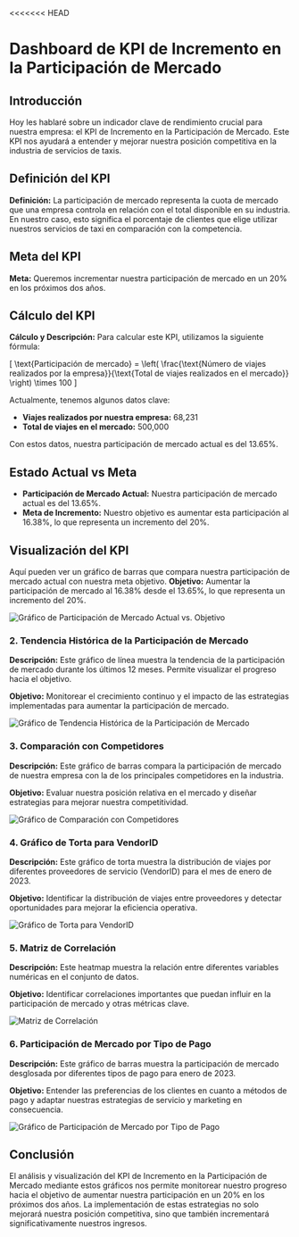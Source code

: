 <<<<<<< HEAD
# Dashboard de KPI de Incremento en la Participación de Mercado

## Introducción

Hoy les hablaré sobre un indicador clave de rendimiento crucial para nuestra empresa: el KPI de Incremento en la Participación de Mercado. Este KPI nos ayudará a entender y mejorar nuestra posición competitiva en la industria de servicios de taxis.

## Definición del KPI

**Definición:** La participación de mercado representa la cuota de mercado que una empresa controla en relación con el total disponible en su industria. En nuestro caso, esto significa el porcentaje de clientes que elige utilizar nuestros servicios de taxi en comparación con la competencia.

## Meta del KPI

**Meta:** Queremos incrementar nuestra participación de mercado en un 20% en los próximos dos años.

## Cálculo del KPI

**Cálculo y Descripción:** Para calcular este KPI, utilizamos la siguiente fórmula:

\[ \text{Participación de mercado} = \left( \frac{\text{Número de viajes realizados por la empresa}}{\text{Total de viajes realizados en el mercado}} \right) \times 100 \]

Actualmente, tenemos algunos datos clave:

- **Viajes realizados por nuestra empresa:** 68,231
- **Total de viajes en el mercado:** 500,000

Con estos datos, nuestra participación de mercado actual es del 13.65%.

## Estado Actual vs Meta

- **Participación de Mercado Actual:** Nuestra participación de mercado actual es del 13.65%.
- **Meta de Incremento:** Nuestro objetivo es aumentar esta participación al 16.38%, lo que representa un incremento del 20%.

## Visualización del KPI

Aquí pueden ver un gráfico de barras que compara nuestra participación de mercado actual con nuestra meta objetivo.
**Objetivo:** Aumentar la participación de mercado al 16.38% desde el 13.65%, lo que representa un incremento del 20%.

![Gráfico de Participación de Mercado Actual vs. Objetivo](path_to_fig.png)

### 2. Tendencia Histórica de la Participación de Mercado

**Descripción:** Este gráfico de línea muestra la tendencia de la participación de mercado durante los últimos 12 meses. Permite visualizar el progreso hacia el objetivo.

**Objetivo:** Monitorear el crecimiento continuo y el impacto de las estrategias implementadas para aumentar la participación de mercado.

![Gráfico de Tendencia Histórica de la Participación de Mercado](path_to_fig2.png)

### 3. Comparación con Competidores

**Descripción:** Este gráfico de barras compara la participación de mercado de nuestra empresa con la de los principales competidores en la industria.

**Objetivo:** Evaluar nuestra posición relativa en el mercado y diseñar estrategias para mejorar nuestra competitividad.

![Gráfico de Comparación con Competidores](path_to_fig3.png)

### 4. Gráfico de Torta para VendorID

**Descripción:** Este gráfico de torta muestra la distribución de viajes por diferentes proveedores de servicio (VendorID) para el mes de enero de 2023.

**Objetivo:** Identificar la distribución de viajes entre proveedores y detectar oportunidades para mejorar la eficiencia operativa.

![Gráfico de Torta para VendorID](path_to_fig_vendor.png)

### 5. Matriz de Correlación

**Descripción:** Este heatmap muestra la relación entre diferentes variables numéricas en el conjunto de datos.

**Objetivo:** Identificar correlaciones importantes que puedan influir en la participación de mercado y otras métricas clave.

![Matriz de Correlación](path_to_fig_corr.png)

### 6. Participación de Mercado por Tipo de Pago

**Descripción:** Este gráfico de barras muestra la participación de mercado desglosada por diferentes tipos de pago para enero de 2023.

**Objetivo:** Entender las preferencias de los clientes en cuanto a métodos de pago y adaptar nuestras estrategias de servicio y marketing en consecuencia.

![Gráfico de Participación de Mercado por Tipo de Pago](path_to_fig_payment.png)

## Conclusión

El análisis y visualización del KPI de Incremento en la Participación de Mercado mediante estos gráficos nos permite monitorear nuestro progreso hacia el objetivo de aumentar nuestra participación en un 20% en los próximos dos años. La implementación de estas estrategias no solo mejorará nuestra posición competitiva, sino que también incrementará significativamente nuestros ingresos.
